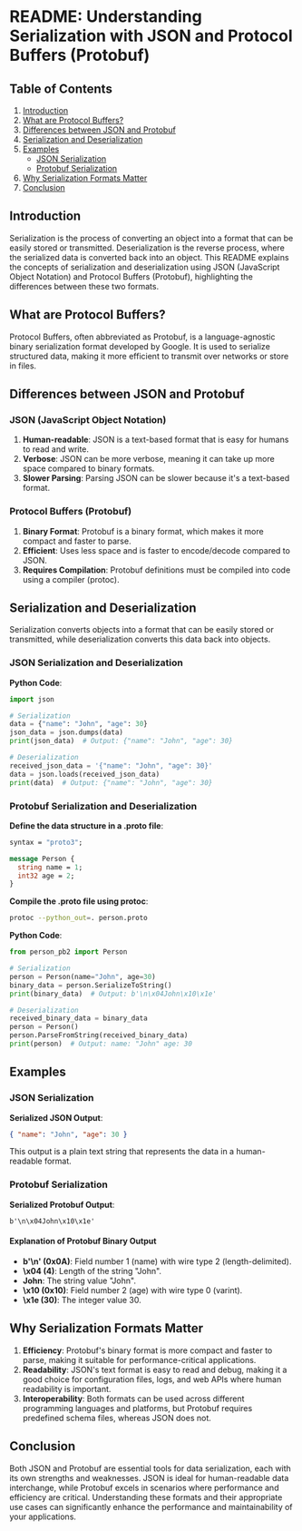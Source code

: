 # README: Understanding Serialization with JSON and Protocol Buffers (Protobuf)

## Table of Contents

1. [Introduction](#introduction)
2. [What are Protocol Buffers?](#what-are-protocol-buffers)
3. [Differences between JSON and Protobuf](#differences-between-json-and-protobuf)
4. [Serialization and Deserialization](#serialization-and-deserialization)
5. [Examples](#examples)
   - [JSON Serialization](#json-serialization)
   - [Protobuf Serialization](#protobuf-serialization)
6. [Why Serialization Formats Matter](#why-serialization-formats-matter)
7. [Conclusion](#conclusion)

## Introduction

Serialization is the process of converting an object into a format that can be easily stored or transmitted. Deserialization is the reverse process, where the serialized data is converted back into an object. This README explains the concepts of serialization and deserialization using JSON (JavaScript Object Notation) and Protocol Buffers (Protobuf), highlighting the differences between these two formats.

## What are Protocol Buffers?

Protocol Buffers, often abbreviated as Protobuf, is a language-agnostic binary serialization format developed by Google. It is used to serialize structured data, making it more efficient to transmit over networks or store in files.

## Differences between JSON and Protobuf

### JSON (JavaScript Object Notation)

1. **Human-readable**: JSON is a text-based format that is easy for humans to read and write.
2. **Verbose**: JSON can be more verbose, meaning it can take up more space compared to binary formats.
3. **Slower Parsing**: Parsing JSON can be slower because it's a text-based format.

### Protocol Buffers (Protobuf)

1. **Binary Format**: Protobuf is a binary format, which makes it more compact and faster to parse.
2. **Efficient**: Uses less space and is faster to encode/decode compared to JSON.
3. **Requires Compilation**: Protobuf definitions must be compiled into code using a compiler (protoc).

## Serialization and Deserialization

Serialization converts objects into a format that can be easily stored or transmitted, while deserialization converts this data back into objects.

### JSON Serialization and Deserialization

**Python Code**:

```python
import json

# Serialization
data = {"name": "John", "age": 30}
json_data = json.dumps(data)
print(json_data)  # Output: {"name": "John", "age": 30}

# Deserialization
received_json_data = '{"name": "John", "age": 30}'
data = json.loads(received_json_data)
print(data)  # Output: {"name": "John", "age": 30}
```

### Protobuf Serialization and Deserialization

**Define the data structure in a .proto file**:

```proto
syntax = "proto3";

message Person {
  string name = 1;
  int32 age = 2;
}
```

**Compile the .proto file using protoc**:

```bash
protoc --python_out=. person.proto
```

**Python Code**:

```python
from person_pb2 import Person

# Serialization
person = Person(name="John", age=30)
binary_data = person.SerializeToString()
print(binary_data)  # Output: b'\n\x04John\x10\x1e'

# Deserialization
received_binary_data = binary_data
person = Person()
person.ParseFromString(received_binary_data)
print(person)  # Output: name: "John" age: 30
```

## Examples

### JSON Serialization

**Serialized JSON Output**:

```json
{ "name": "John", "age": 30 }
```

This output is a plain text string that represents the data in a human-readable format.

### Protobuf Serialization

**Serialized Protobuf Output**:

```binary
b'\n\x04John\x10\x1e'
```

#### Explanation of Protobuf Binary Output

- **b'\n' (0x0A)**: Field number 1 (name) with wire type 2 (length-delimited).
- **\x04 (4)**: Length of the string "John".
- **John**: The string value "John".
- **\x10 (0x10)**: Field number 2 (age) with wire type 0 (varint).
- **\x1e (30)**: The integer value 30.

## Why Serialization Formats Matter

1. **Efficiency**: Protobuf's binary format is more compact and faster to parse, making it suitable for performance-critical applications.
2. **Readability**: JSON's text format is easy to read and debug, making it a good choice for configuration files, logs, and web APIs where human readability is important.
3. **Interoperability**: Both formats can be used across different programming languages and platforms, but Protobuf requires predefined schema files, whereas JSON does not.

## Conclusion

Both JSON and Protobuf are essential tools for data serialization, each with its own strengths and weaknesses. JSON is ideal for human-readable data interchange, while Protobuf excels in scenarios where performance and efficiency are critical. Understanding these formats and their appropriate use cases can significantly enhance the performance and maintainability of your applications.
